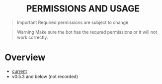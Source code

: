 <h1 align="center">
PERMISSIONS AND USAGE
</h1>

> Important
> Required permissions are subject to change
>

> Warning
> Make sure the bot has the requred permissions or it will not work correctly.
> 

# Overview
- [current](https://raven-sgwc.github.io/Buckshot-Roulette-Discord-Bot/web/perm/054.html)
- v0.5.3 and below (not recorded)